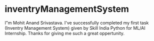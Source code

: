 # inventryManagementSystem
I"m Mohit Anand Srivastava. I've successfully completed my first task (Inventry Management System) given by Skill India Python for ML/AI Internship. Thanks for giving me such a great oppertunity.
